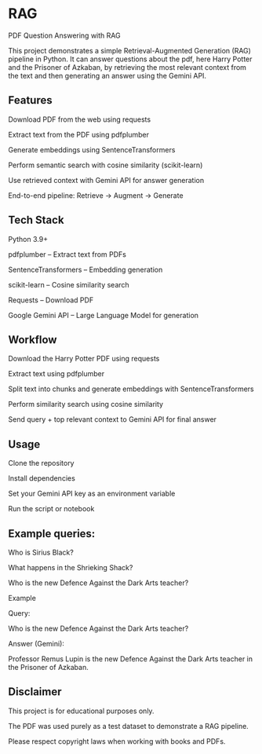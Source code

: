 # RAG
PDF Question Answering with RAG

This project demonstrates a simple Retrieval-Augmented Generation (RAG) pipeline in Python.
It can answer questions about the pdf, here Harry Potter and the Prisoner of Azkaban, by retrieving the most relevant context from the text and then generating an answer using the Gemini API.

## Features

Download PDF from the web using requests

Extract text from the PDF using pdfplumber

Generate embeddings using SentenceTransformers

Perform semantic search with cosine similarity (scikit-learn)

Use retrieved context with Gemini API for answer generation

End-to-end pipeline: Retrieve → Augment → Generate

## Tech Stack

Python 3.9+

pdfplumber
 – Extract text from PDFs

SentenceTransformers
 – Embedding generation

scikit-learn
 – Cosine similarity search

Requests
 – Download PDF

Google Gemini API
 – Large Language Model for generation

## Workflow

Download the Harry Potter PDF using requests

Extract text using pdfplumber

Split text into chunks and generate embeddings with SentenceTransformers

Perform similarity search using cosine similarity

Send query + top relevant context to Gemini API for final answer

## Usage

Clone the repository

Install dependencies

Set your Gemini API key as an environment variable

Run the script or notebook


## Example queries:

Who is Sirius Black?

What happens in the Shrieking Shack?

Who is the new Defence Against the Dark Arts teacher?

Example

Query:

Who is the new Defence Against the Dark Arts teacher?


Answer (Gemini):

Professor Remus Lupin is the new Defence Against the Dark Arts teacher in the Prisoner of Azkaban.

## Disclaimer

This project is for educational purposes only.

The PDF was used purely as a test dataset to demonstrate a RAG pipeline.

Please respect copyright laws when working with books and PDFs.
